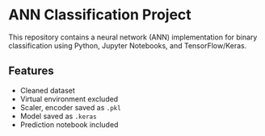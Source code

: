 # ANN Classification Project

This repository contains a neural network (ANN) implementation for binary classification using Python, Jupyter Notebooks, and TensorFlow/Keras.

## Features
- Cleaned dataset
- Virtual environment excluded
- Scaler, encoder saved as `.pkl`
- Model saved as `.keras`
- Prediction notebook included

